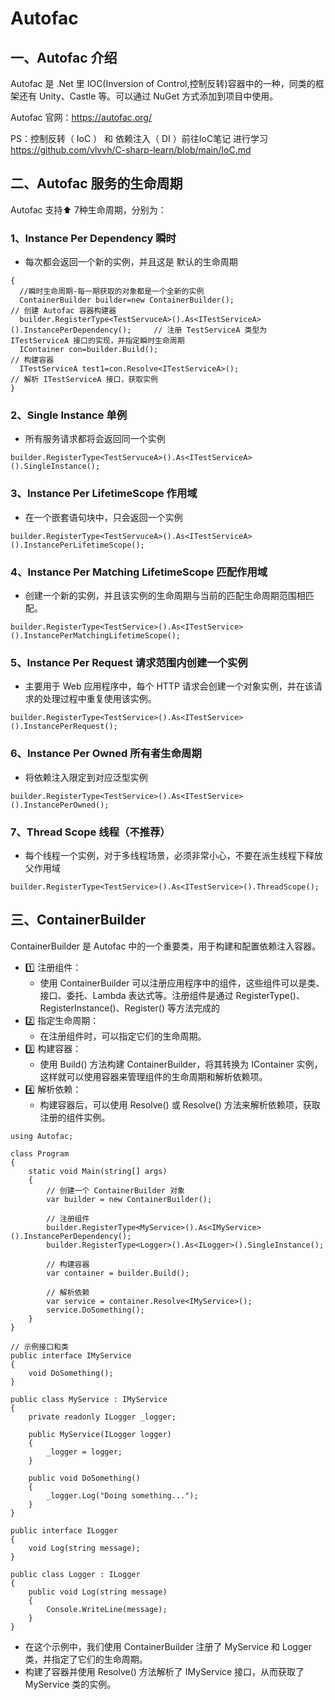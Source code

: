# Autofac
## 一、Autofac 介绍
Autofac 是 .Net 里 IOC(Inversion of Control,控制反转)容器中的一种，同类的框架还有 Unity、Castle 等。可以通过 NuGet 方式添加到项目中使用。   

Autofac 官网：https://autofac.org/

PS：控制反转（ IoC ） 和 依赖注入（ DI ）前往IoC笔记 进行学习 https://github.com/vlvvh/C-sharp-learn/blob/main/IoC.md

## 二、Autofac 服务的生命周期   
Autofac 支持⬆️ 7种生命周期，分别为：

### 1、Instance Per Dependency 瞬时   
- 每次都会返回一个新的实例，并且这是 默认的生命周期
~~~
{
  //瞬时生命周期-每一期获取的对象都是一个全新的实例
  ContainerBuilder builder=new ContainerBuilder();                       // 创建 Autofac 容器构建器
  builder.RegisterType<TestServuceA>().As<ITestServiceA>().InstancePerDependency();     // 注册 TestServiceA 类型为 ITestServiceA 接口的实现，并指定瞬时生命周期
  IContainer con=builder.Build();                                       // 构建容器
  ITestServiceA test1=con.Resolve<ITestServiceA>();                     // 解析 ITestServiceA 接口，获取实例
} 
~~~

### 2、Single Instance 单例
- 所有服务请求都将会返回同一个实例
~~~
builder.RegisterType<TestServuceA>().As<ITestServiceA>().SingleInstance();
~~~

### 3、Instance Per LifetimeScope 作用域
- 在一个嵌套语句块中，只会返回一个实例
~~~
builder.RegisterType<TestServuceA>().As<ITestServiceA>().InstancePerLifetimeScope();
~~~

### 4、Instance Per Matching LifetimeScope 匹配作用域
- 创建一个新的实例，并且该实例的生命周期与当前的匹配生命周期范围相匹配。
~~~
builder.RegisterType<TestService>().As<ITestService>().InstancePerMatchingLifetimeScope();
~~~

### 5、Instance Per Request 请求范围内创建一个实例
- 主要用于 Web 应用程序中，每个 HTTP 请求会创建一个对象实例，并在该请求的处理过程中重复使用该实例。
~~~
builder.RegisterType<TestService>().As<ITestService>().InstancePerRequest();
~~~

### 6、Instance Per Owned 所有者生命周期
- 将依赖注入限定到对应泛型实例
~~~
builder.RegisterType<TestService>().As<ITestService>().InstancePerOwned();
~~~

### 7、Thread Scope 线程（不推荐） 
- 每个线程一个实例，对于多线程场景，必须非常小心，不要在派生线程下释放父作用域
~~~
builder.RegisterType<TestService>().As<ITestService>().ThreadScope();
~~~

## 三、ContainerBuilder
ContainerBuilder 是 Autofac 中的一个重要类，用于构建和配置依赖注入容器。
- 1️⃣ 注册组件：
  - 使用 ContainerBuilder 可以注册应用程序中的组件，这些组件可以是类、接口、委托、Lambda 表达式等。注册组件是通过 RegisterType<T>()、RegisterInstance()、Register() 等方法完成的
- 2️⃣ 指定生命周期：
  - 在注册组件时，可以指定它们的生命周期。
- 3️⃣ 构建容器：
  - 使用 Build() 方法构建 ContainerBuilder，将其转换为 IContainer 实例，这样就可以使用容器来管理组件的生命周期和解析依赖项。
- 4️⃣ 解析依赖：
  - 构建容器后，可以使用 Resolve<T>() 或 Resolve() 方法来解析依赖项，获取注册的组件实例。
~~~
using Autofac;

class Program
{
    static void Main(string[] args)
    {
        // 创建一个 ContainerBuilder 对象
        var builder = new ContainerBuilder();

        // 注册组件
        builder.RegisterType<MyService>().As<IMyService>().InstancePerDependency();
        builder.RegisterType<Logger>().As<ILogger>().SingleInstance();

        // 构建容器
        var container = builder.Build();

        // 解析依赖
        var service = container.Resolve<IMyService>();
        service.DoSomething();
    }
}

// 示例接口和类
public interface IMyService
{
    void DoSomething();
}

public class MyService : IMyService
{
    private readonly ILogger _logger;

    public MyService(ILogger logger)
    {
        _logger = logger;
    }

    public void DoSomething()
    {
        _logger.Log("Doing something...");
    }
}

public interface ILogger
{
    void Log(string message);
}

public class Logger : ILogger
{
    public void Log(string message)
    {
        Console.WriteLine(message);
    }
}
~~~
- 在这个示例中，我们使用 ContainerBuilder 注册了 MyService 和 Logger 类，并指定了它们的生命周期。
- 构建了容器并使用 Resolve<IMyService>() 方法解析了 IMyService 接口，从而获取了 MyService 类的实例。

